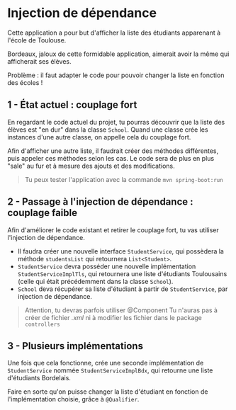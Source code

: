 # Injection de dépendance

Cette application a pour but d'afficher la liste des étudiants apparenant à l'école de Toulouse.

Bordeaux, jaloux de cette formidable application, aimerait avoir la même qui afficherait ses élèves.

Problème : il faut adapter le code pour pouvoir changer la liste en fonction des écoles !

## 1 - État actuel : couplage fort

En regardant le code actuel du projet, tu pourras découvrir que la liste des élèves est "en dur" dans la classe `School`. Quand une classe crée les instances d'une autre classe, on appelle cela du couplage fort.

Afin d'afficher une autre liste, il faudrait créer des méthodes différentes, puis appeler ces méthodes selon les cas. Le code sera de plus en plus "sale" au fur et à mesure des ajouts et des modifications.

> Tu peux tester l'application avec la commande `mvn spring-boot:run`

## 2 - Passage à l'injection de dépendance : couplage faible

Afin d'améliorer le code existant et retirer le couplage fort, tu vas utiliser l'injection de dépendance.

* Il faudra créer une nouvelle interface `StudentService`, qui possèdera la méthode `studentsList` qui retournera `List<Student>`.
* `StudentService` devra posséder une nouvelle implémentation `StudentServiceImplTls`, qui retournera une liste d'étudiants Toulousains (celle qui était précédemment dans la classe `School`).
* `School` deva récupérer sa liste d'étudiant à partir de `StudentService`, par injection de dépendance.

> Attention, tu devras parfois utiliser @Component
> Tu  n'auras pas à créer de fichier *.xml* ni à modifier les fichier dans le package `controllers`

## 3 - Plusieurs implémentations

Une fois que cela fonctionne, crée une seconde implémentation de `StudentService` nommée `StudentServiceImplBdx`, qui retourne une liste d'étudiants Bordelais.

Faire en sorte qu'on puisse changer la liste d'étudiant en fonction de l'implémentation choisie, grâce à `@Qualifier`.
